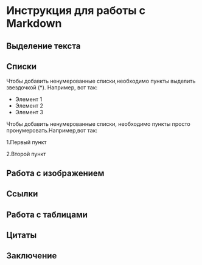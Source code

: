 # Инструкция для работы с Markdown

## Выделение текста

## Списки 

Чтобы добавить ненумерованные списки,необходимо пункты выделить звездочкой (*). Например, вот так:
* Элемент 1
* Элемент 2
* Элемент 3

Чтобы добавить ненумерованные списки, необходимо пункты просто пронумеровать.Например,вот так:

1.Первый пункт

2.Второй пункт



## Работа с изображением

## Ссылки

## Работа с таблицами

## Цитаты

## Заключение 